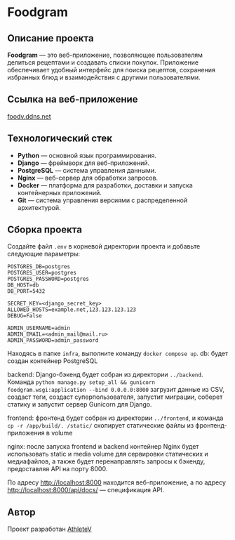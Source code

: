 # Foodgram

## Описание проекта

**Foodgram** — это веб-приложение, позволяющее пользователям делиться рецептами и создавать списки покупок. Приложение обеспечивает удобный интерфейс для поиска рецептов, сохранения избранных блюд и взаимодействия с другими пользователями.

## Ссылка на веб-приложение

[foodv.ddns.net](http://foodv.ddns.net)

## Технологический стек

- **Python** — основной язык программирования.
- **Django** — фреймворк для веб-приложений.
- **PostgreSQL** — система управления данными.
- **Nginx** — веб-сервер для обработки запросов.
- **Docker** — платформа для разработки, доставки и запуска контейнерных приложений.
- **Git** — система управления версиями с распределенной архитектурой.

## Сборка проекта

Создайте файл `.env` в корневой директории проекта и добавьте следующие параметры:

```env
POSTGRES_DB=postgres
POSTGRES_USER=postgres
POSTGRES_PASSWORD=postgres
DB_HOST=db
DB_PORT=5432

SECRET_KEY=<django_secret_key>
ALLOWED_HOSTS=example.net,123.123.123.123
DEBUG=False

ADMIN_USERNAME=admin
ADMIN_EMAIL=<admin_mail@mail.ru>
ADMIN_PASSWORD=admin_password
```

Находясь в папке `infra`, выполните команду `docker compose up`.
db: будет создан контейнер PostgreSQL

backend: Django-бэкенд будет собран из директории `../backend`. Команда `python manage.py setup_all && gunicorn foodgram.wsgi:application --bind 0.0.0.0:8000`
загрузит данные из CSV, создаст теги, создаст суперпользователя, запустит миграции, соберет статику и запустит сервер Gunicorn для Django.

frontend: фронтенд будет собран из директории `../frontend`, и команда `cp -r /app/build/. /static/` скопирует статические файлы из фронтенд-приложения в volume

nginx: после запуска frontend и backend контейнер Nginx будет использовать static и media volume для сервировки статических и медиафайлов, а также будет перенаправлять запросы к бэкенду, предоставляя API на порту 8000.

По адресу [http://localhost:8000](http://localhost:8000) находится веб-приложение, а по адресу [http://localhost:8000/api/docs/](http://localhost:8000/api/docs/) — спецификация API.

## Автор

Проект разработан [AthleteV](https://github.com/AthleteV)
